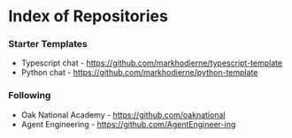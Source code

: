 # Index of Repositories

### Starter Templates
- Typescript chat - https://github.com/markhodierne/typescript-template
- Python chat - https://github.com/markhodierne/python-template


### Following
- Oak National Academy - https://github.com/oaknational
- Agent Engineering - https://github.com/AgentEngineer-ing


